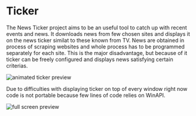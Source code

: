# Ticker
The News Ticker project aims to be an useful tool to catch up with recent events and news. It downloads news from few chosen sites and displays it on the news ticker similat to these known from TV. News are obtained in process of scraping websites and whole process has to be programmed separately for each site. This is the major disadvantage, but because of it ticker can be freely configured and displays news satisfying certain criterias.

![animated ticker preview](https://user-images.githubusercontent.com/44038381/59164937-26ea3200-8b14-11e9-8424-c39e3f214681.gif)

Due to difficulties with displaying ticker on top of every window right now code is not portable because few lines of code relies on WinAPI.

![full screen preview](https://user-images.githubusercontent.com/44038381/46820664-0d2afc00-cd87-11e8-9022-f4e25b84c3e6.PNG)
